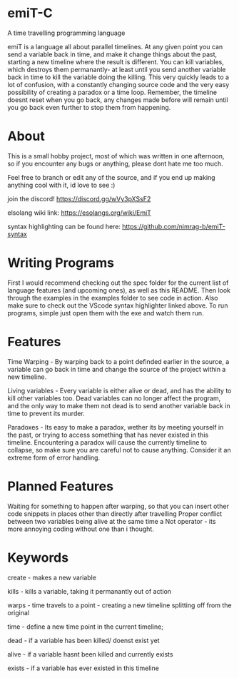 # emiT-C
 A time travelling programming language

emiT is a language all about parallel timelines. At any given point you can send a variable back in time, and make it change things about the past, starting a new timeline where the result is different.
You can kill variables, which destroys them permanantly- at least until you send another variable back in time to kill the variable doing the killing.
This very quickly leads to a lot of confusion, with a constantly changing source code and the very easy possibility of creating a paradox or a time loop. Remember, the timeline doesnt reset when you go back, any changes made before will remain until you go back even further to stop them from happening.

# About
This is a small hobby project, most of which was written in one afternoon, so if you encounter any bugs or anything, please dont hate me too much.

Feel free to branch or edit any of the source, and if you end up making anything cool with it, id love to see :)

join the discord! https://discord.gg/wVy3pXSsF2

elsolang wiki link: https://esolangs.org/wiki/EmiT

syntax highlighting can be found here: https://github.com/nimrag-b/emiT-syntax

# Writing Programs

First I would recommend checking out the spec folder for the current list of language features (and upcoming ones), as well as this README. Then look through the examples in the examples folder to see code in action. Also make sure to check out the VScode syntax highlighter linked above. To run programs, simple just open them with the exe and watch them run.


# Features

Time Warping - By warping back to a point definded earlier in the source, a variable can go back in time and change the source of the project within a new timeline.

Living variables - Every variable is either alive or dead, and has the ability to kill other variables too. Dead variables can no longer affect the program, and the only way to make them not dead is to send another variable back in time to prevent its murder.

Paradoxes - Its easy to make a paradox, wether its by meeting yourself in the past, or trying to access something that has never existed in this timeline. Encountering a paradox will cause the currently timeline to collapse, so make sure you are careful not to cause anything. Consider it an extreme form of error handling.

# Planned Features

Waiting for something to happen after warping, so that you can insert other code snippets in places other than directly after travelling
Proper conflict between two variables being alive at the same time
a Not operator - its more annoying coding without one than i thought.


# Keywords

create - makes a new variable

kills - kills a variable, taking it permanantly out of action

warps - time travels to a point - creating a new timeline splitting off from the original

time - define a new time point in the current timeline;

dead - if a variable has been killed/ doenst exist yet

alive - if a variable hasnt been killed and currently exists

exists - if a variable has ever existed in this timeline

